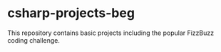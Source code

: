 # csharp-projects-beg
This repository contains basic projects including the popular FizzBuzz coding challenge.
